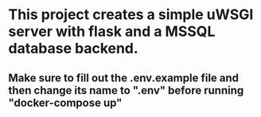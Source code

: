 # This project creates a simple uWSGI server with flask and a MSSQL database backend. 
## Make sure to fill out the .env.example file and then change its name to ".env" before running "docker-compose up"